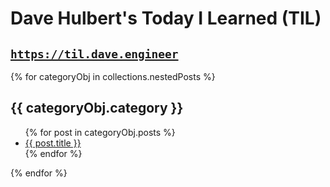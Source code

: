 # Dave Hulbert's Today I Learned (TIL)

## [`https://til.dave.engineer`](https://til.dave.engineer)

<!-- TODO: add this into README.md automatically -->

{% for categoryObj in collections.nestedPosts %}
  <h2>{{ categoryObj.category }}</h2>
  <ul>
    {% for post in categoryObj.posts %}
      <li><a href="{{ post.url }}">{{ post.title }}</a></li>{% endfor %}
  </ul>
{% endfor %}


